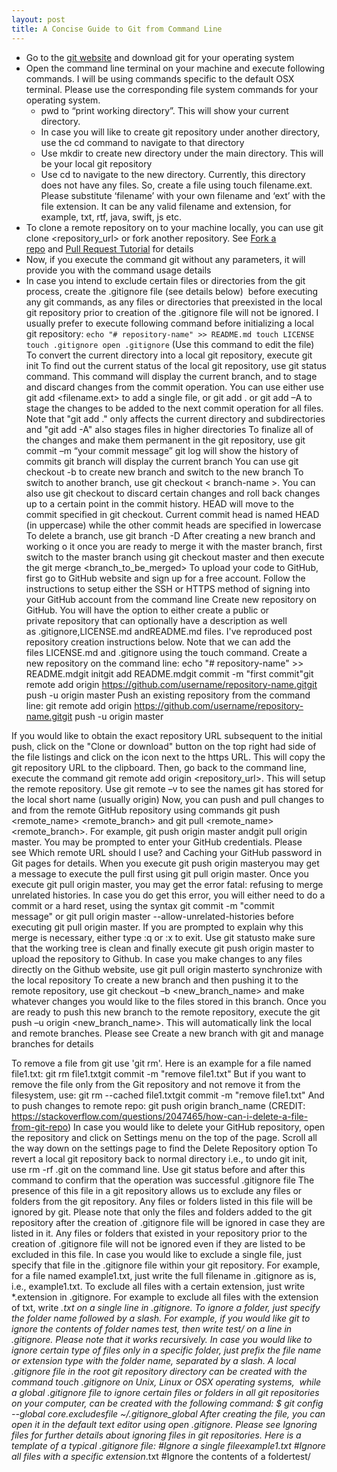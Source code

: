 ```yaml
---
layout: post
title: A Concise Guide to Git from Command Line
---
```


* Go to the <a href="https://git-scm.com"> git website</a> and download git for your operating system
* Open the command line terminal on your machine and execute following commands. I will be using commands specific to the default OSX terminal. Please use the corresponding file system commands for your operating system.
    - pwd to “print working directory”. This will show your current directory.
    - In case you will like to create git repository under another directory, use the cd command to navigate to that directory
    - Use mkdir to create new directory under the main directory. This will be your local git repository
    - Use cd to navigate to the new directory. Currently, this directory does not have any files. So, create a file using touch filename.ext. Please substitute ‘filename’ with your own filename and ‘ext’ with the file extension. It can be any valid filename and extension, for example, txt, rtf, java, swift, js etc.
* To clone a remote repository on to your machine locally, you can use git clone <repository_url> or fork another repository. See [Fork a repo](https://help.github.com/articles/fork-a-repo/ "Fork a repo") and [Pull Request Tutorial](https://yangsu.github.io/pull-request-tutorial/ "Pull Request Tutorial") for details
* Now, if you execute the command git without any parameters, it will provide you with the command usage details
* In case you intend to exclude certain files or directories from the git process, create the .gitignore file (see details below)  before executing any git commands, as any files or directories that preexisted in the local git repository prior to creation of the .gitignore file will not be ignored. I usually prefer to execute following command before initializing a local git repository:
`echo "# repository-name" >> README.md
touch LICENSE
touch .gitignore
open .gitignore` (Use this command to edit the file)  
To convert the current directory into a local git repository, execute git init
To find out the current status of the local git repository, use git status command. This command will display the current branch, and to stage and discard changes from the commit operation.
You can use either use git add <filename.ext> to add a single file, or git add . or git add –A to stage the changes to be added to the next commit operation for all files. Note that "git add ." only affects the current directory and subdirectories and "git add -A" also stages files in higher directories
To finalize all of the changes and make them permanent in the git repository, use git commit –m “your commit message”
git log will show the history of commits
git branch will display the current branch
You can use git checkout -b <new-branch-name> to create new branch and switch to the new branch
To switch to another branch, use git checkout < branch-name >. You can also use git checkout <commit> to discard certain changes and roll back changes up to a certain point in the commit history. HEAD will move to the commit specified in git checkout. Current commit head is named HEAD (in uppercase) while the other commit heads are specified in lowercase
To delete a branch, use git branch -D <branch-name>
After creating a new branch and working o it once you are ready to merge it with the master branch, first switch to the master branch using git checkout master and then execute the git merge <branch_to_be_merged>
To upload your code to GitHub, first go to GitHub website and sign up for a free account. Follow the instructions to setup either the SSH or HTTPS method of signing into your GitHub account from the command line
Create new repository on GitHub. You will have the option to either create a public or private repository that can optionally have a description as well as .gitignore,LICENSE.md andREADME.md files. I've reproduced post repository creation instructions below. Note that we can add the files LICENSE.md and .gitignore using the touch command.
Create a new repository on the command line:
echo "# repository-name" >> README.mdgit initgit add README.mdgit commit -m "first commit"git remote add origin https://github.com/username/repository-name.gitgit push -u origin master
Push an existing repository from the command line:
git remote add origin https://github.com/username/repository-name.gitgit push -u origin master

If you would like to obtain the exact repository URL subsequent to the initial push, click on the "Clone or download" button on the top right had side of the file listings and click on the icon next to the https URL. This will copy the git repository URL to the clipboard. Then, go back to the command line, execute the command git remote add origin <repository_url>. This will setup the remote repository.
Use git remote –v to see the names git has stored for the local short name (usually origin)
Now, you can push and pull changes to and from the remote GitHub repository using commands git push <remote_name> <remote_branch> and git pull <remote_name> <remote_branch>. For example, git push origin master andgit pull origin master. You may be prompted to enter your GitHub credentials. Please see Which remote URL should I use? and Caching your GitHub password in Git pages for details. When you execute git push origin masteryou may get a message to execute the pull first using git pull origin master. Once you execute git pull origin master, you may get the error fatal: refusing to merge unrelated histories. In case you do get this error, you will either need to do a commit or a hard reset, using the syntax git commit -m "commit message" or git pull origin master --allow-unrelated-histories before executing git pull origin master. If you are prompted to explain why this merge is necessary, either type :q or :x to exit. Use git statusto make sure that the working tree is clean and finally execute git push origin master to upload the repository to Github. In case you make changes to any files directly on the Github website, use git pull origin masterto synchronize with the local repository
To create a new branch and then pushing it to the remote repository, use git checkout –b <new_branch_name> and make whatever changes you would like to the files stored in this branch. Once you are ready to push this new branch to the remote repository, execute the git push –u origin <new_branch_name>. This will automatically link the local and remote branches. Please see Create a new branch with git and manage branches for details

To remove a file from git use 'git rm'. Here is an example for a file named file1.txt:
git rm file1.txtgit commit -m "remove file1.txt"
But if you want to remove the file only from the Git repository and not remove it from the filesystem, use:
git rm --cached file1.txtgit commit -m "remove file1.txt"
And to push changes to remote repo:
git push origin branch_name
(CREDIT: https://stackoverflow.com/questions/2047465/how-can-i-delete-a-file-from-git-repo)
In case you would like to delete your GitHub repository, open the repository and click on Settings menu on the top of the page. Scroll all the way down on the settings page to find the Delete Repository option
To revert a local git repository back to normal directory i.e., to undo git init, use rm -rf .git on the command line. Use git status before and after this command to confirm that the operation was successful
.gitignore file
The presence of this file in a git repository allows us to exclude any files or folders from the git repository. Any files or folders listed in this file will be ignored by git. Please note that only the files and folders added to the git repository after the creation of .gitignore file will be ignored in case they are listed in it. Any files or folders that existed in your repository prior to the creation of .gitignore file will not be ignored even if they are listed to be excluded in this file.
In case you would like to exclude a single file, just specify that file in the .gitignore file within your git repository. For example, for a file named example1.txt, just write the full filename in .gitignore as is, i.e., example1.txt.
To exclude all files with a certain extension, just write *.extension in .gitignore. For example to exclude all files with the extension of txt, write *.txt on a single line in .gitignore.
To ignore a folder, just specify the folder name followed by a slash. For example, if you would like git to ignore the contents of folder names test, then write test/ on a line in .gitignore. Please note that it works recursively. In case you would like to ignore certain type of files only in a specific folder, just prefix the file name or extension type with the folder name, separated by a slash.
A local .gitignore file in the root git repository directory can be created with the command touch .gitignore on Unix, Linux or OSX operating systems,  while a global .gitignore file to ignore certain files or folders in all git repositories on your computer, can be created with the following command:
$ git config --global core.excludesfile ~/.gitignore_global
After creating the file, you can open it in the default text editor using open .gitignore.
Please see Ignoring files for further details about ignoring files in git repositories.
Here is a template of a typical .gitignore file:
#Ignore a single fileexample1.txt
#Ignore all files with a specific extension*.txt
#Ignore the contents of a foldertest/
